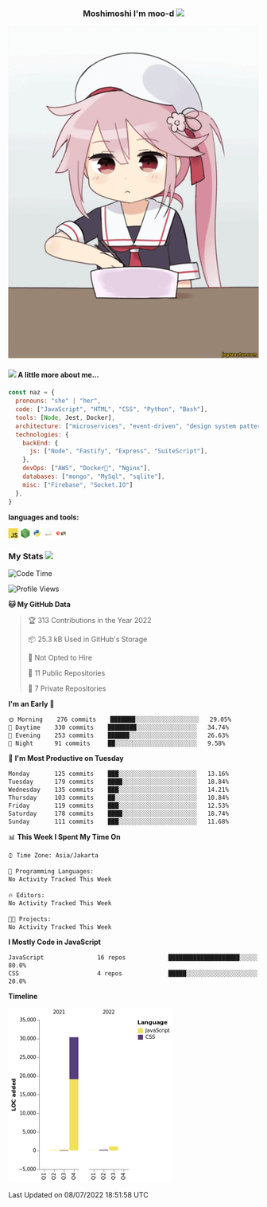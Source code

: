 <h3 align="center">Moshimoshi I'm moo-d <a href="/"><img src="https://media.giphy.com/media/mGcNjsfWAjY5AEZNw6/giphy.gif" width="50"></a></div></h3>

<p align="center">
  <img src="https://raw.githubusercontent.com/moo-d/moo-d/main/assets/Readme/hewhe.gif">
</p>

<h4><img src="https://media.giphy.com/media/VgCDAzcKvsR6OM0uWg/giphy.gif" width="50"> A little more about me...</h4>

```js
const naz = {
  pronouns: "she" | "her",
  code: ["JavaScript", "HTML", "CSS", "Python", "Bash"],
  tools: [Node, Jest, Docker],
  architecture: ["microservices", "event-driven", "design system pattern"]
  technologies: {
    backEnd: {
      js: ["Node", "Fastify", "Express", "SuiteScript"],
    },
    devOps: ["AWS", "Docker🐳", "Nginx"],
    databases: ["mongo", "MySql", "sqlite"],
    misc: ["Firebase", "Socket.IO"]
  },
}
```

**languages and tools:**  

<code><img height="20" src="https://raw.githubusercontent.com/github/explore/80688e429a7d4ef2fca1e82350fe8e3517d3494d/topics/javascript/javascript.png"></code>
<code><img height="20" src="https://raw.githubusercontent.com/github/explore/80688e429a7d4ef2fca1e82350fe8e3517d3494d/topics/nodejs/nodejs.png"></code>
<code><img height="20" src="https://raw.githubusercontent.com/github/explore/80688e429a7d4ef2fca1e82350fe8e3517d3494d/topics/python/python.png"></code>
<code><img height="20" src="https://raw.githubusercontent.com/github/explore/80688e429a7d4ef2fca1e82350fe8e3517d3494d/topics/mysql/mysql.png"></code>
<code><img height="20" src="https://raw.githubusercontent.com/github/explore/80688e429a7d4ef2fca1e82350fe8e3517d3494d/topics/git/git.png"></code>

<h3>My Stats <img src="https://media.giphy.com/media/iY8CRBdQXODJSCERIr/giphy.gif" width="30"></h3>

<!--START_SECTION:waka-->
![Code Time](http://img.shields.io/badge/Code%20Time-0%20secs-blue)

![Profile Views](http://img.shields.io/badge/Profile%20Views-44-blue)

**🐱 My GitHub Data** 

> 🏆 313 Contributions in the Year 2022
 > 
> 📦 25.3 kB Used in GitHub's Storage 
 > 
> 🚫 Not Opted to Hire
 > 
> 📜 11 Public Repositories 
 > 
> 🔑 7 Private Repositories  
 > 
**I'm an Early 🐤** 

```text
🌞 Morning    276 commits    ███████░░░░░░░░░░░░░░░░░░   29.05% 
🌆 Daytime    330 commits    ████████░░░░░░░░░░░░░░░░░   34.74% 
🌃 Evening    253 commits    ██████░░░░░░░░░░░░░░░░░░░   26.63% 
🌙 Night      91 commits     ██░░░░░░░░░░░░░░░░░░░░░░░   9.58%

```
📅 **I'm Most Productive on Tuesday** 

```text
Monday       125 commits    ███░░░░░░░░░░░░░░░░░░░░░░   13.16% 
Tuesday      179 commits    ████░░░░░░░░░░░░░░░░░░░░░   18.84% 
Wednesday    135 commits    ███░░░░░░░░░░░░░░░░░░░░░░   14.21% 
Thursday     103 commits    ██░░░░░░░░░░░░░░░░░░░░░░░   10.84% 
Friday       119 commits    ███░░░░░░░░░░░░░░░░░░░░░░   12.53% 
Saturday     178 commits    ████░░░░░░░░░░░░░░░░░░░░░   18.74% 
Sunday       111 commits    ███░░░░░░░░░░░░░░░░░░░░░░   11.68%

```


📊 **This Week I Spent My Time On** 

```text
⌚︎ Time Zone: Asia/Jakarta

💬 Programming Languages: 
No Activity Tracked This Week

🔥 Editors: 
No Activity Tracked This Week

🐱‍💻 Projects: 
No Activity Tracked This Week

```

**I Mostly Code in JavaScript** 

```text
JavaScript               16 repos            ████████████████████░░░░░   80.0% 
CSS                      4 repos             █████░░░░░░░░░░░░░░░░░░░░   20.0%

```


**Timeline**

![Chart not found](https://raw.githubusercontent.com/moo-d/moo-d/main/charts/bar_graph.png) 


 Last Updated on 08/07/2022 18:51:58 UTC
<!--END_SECTION:waka-->
